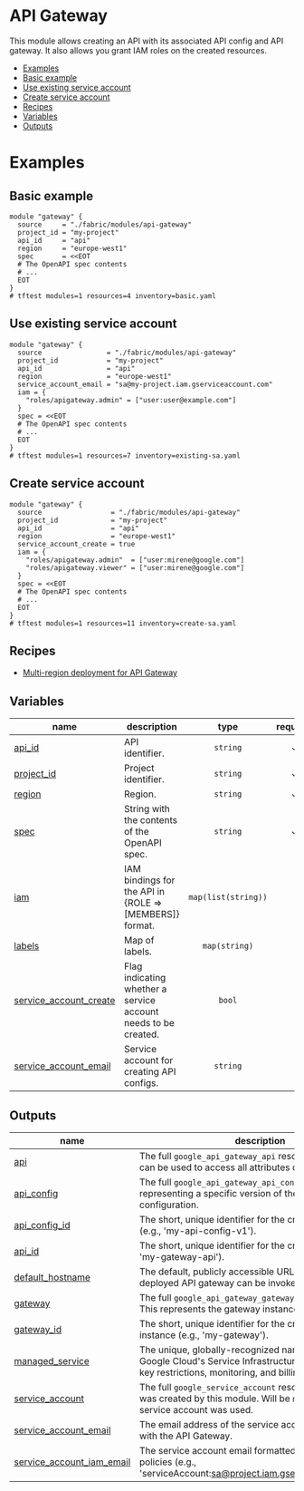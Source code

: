 # API Gateway
This module allows creating an API with its associated API config and API gateway. It also allows you grant IAM roles on the created resources.

<!-- BEGIN TOC -->
- [Examples](#examples)
- [Basic example](#basic-example)
- [Use existing service account](#use-existing-service-account)
- [Create service account](#create-service-account)
- [Recipes](#recipes)
- [Variables](#variables)
- [Outputs](#outputs)
<!-- END TOC -->

# Examples

## Basic example
```hcl
module "gateway" {
  source     = "./fabric/modules/api-gateway"
  project_id = "my-project"
  api_id     = "api"
  region     = "europe-west1"
  spec       = <<EOT
  # The OpenAPI spec contents
  # ...
  EOT
}
# tftest modules=1 resources=4 inventory=basic.yaml
```

## Use existing service account
```hcl
module "gateway" {
  source                = "./fabric/modules/api-gateway"
  project_id            = "my-project"
  api_id                = "api"
  region                = "europe-west1"
  service_account_email = "sa@my-project.iam.gserviceaccount.com"
  iam = {
    "roles/apigateway.admin" = ["user:user@example.com"]
  }
  spec = <<EOT
  # The OpenAPI spec contents
  # ...
  EOT
}
# tftest modules=1 resources=7 inventory=existing-sa.yaml
```

## Create service account
```hcl
module "gateway" {
  source                 = "./fabric/modules/api-gateway"
  project_id             = "my-project"
  api_id                 = "api"
  region                 = "europe-west1"
  service_account_create = true
  iam = {
    "roles/apigateway.admin"  = ["user:mirene@google.com"]
    "roles/apigateway.viewer" = ["user:mirene@google.com"]
  }
  spec = <<EOT
  # The OpenAPI spec contents
  # ...
  EOT
}
# tftest modules=1 resources=11 inventory=create-sa.yaml
```
<!-- BEGIN TFDOC -->
## Recipes

- [Multi-region deployment for API Gateway](https://github.com/GoogleCloudPlatform/cloud-foundation-fabric/blob/master/modules/api-gateway/recipe-multi-region)

## Variables

| name | description | type | required | default |
|---|---|:---:|:---:|:---:|
| [api_id](variables.tf#L17) | API identifier. | <code>string</code> | ✓ |  |
| [project_id](variables.tf#L34) | Project identifier. | <code>string</code> | ✓ |  |
| [region](variables.tf#L39) | Region. | <code>string</code> | ✓ |  |
| [spec](variables.tf#L56) | String with the contents of the OpenAPI spec. | <code>string</code> | ✓ |  |
| [iam](variables.tf#L22) | IAM bindings for the API in {ROLE => [MEMBERS]} format. | <code>map&#40;list&#40;string&#41;&#41;</code> |  | <code>null</code> |
| [labels](variables.tf#L28) | Map of labels. | <code>map&#40;string&#41;</code> |  | <code>null</code> |
| [service_account_create](variables.tf#L44) | Flag indicating whether a service account needs to be created. | <code>bool</code> |  | <code>false</code> |
| [service_account_email](variables.tf#L50) | Service account for creating API configs. | <code>string</code> |  | <code>null</code> |

## Outputs

| name | description | sensitive |
|---|---|:---:|
| [api](outputs.tf#L17) | The full `google_api_gateway_api` resource object. This can be used to access all attributes of the created API. |  |
| [api_config](outputs.tf#L28) | The full `google_api_gateway_api_config` resource object, representing a specific version of the API's configuration. |  |
| [api_config_id](outputs.tf#L39) | The short, unique identifier for the created API config (e.g., 'my-api-config-v1'). |  |
| [api_id](outputs.tf#L50) | The short, unique identifier for the created API (e.g., 'my-gateway-api'). |  |
| [default_hostname](outputs.tf#L72) | The default, publicly accessible URL where the deployed API gateway can be invoked. |  |
| [gateway](outputs.tf#L83) | The full `google_api_gateway_gateway` resource object. This represents the gateway instance itself. |  |
| [gateway_id](outputs.tf#L94) | The short, unique identifier for the created API Gateway instance (e.g., 'my-gateway'). |  |
| [managed_service](outputs.tf#L61) | The unique, globally-recognized name for the API within Google Cloud's Service Infrastructure. It's used for API key restrictions, monitoring, and billing. |  |
| [service_account](outputs.tf#L105) | The full `google_service_account` resource object, if one was created by this module. Will be `null` if an existing service account was used. |  |
| [service_account_email](outputs.tf#L110) | The email address of the service account associated with the API Gateway. |  |
| [service_account_iam_email](outputs.tf#L115) | The service account email formatted for use in IAM policies (e.g., 'serviceAccount:sa@project.iam.gserviceaccount.com'). |  |
<!-- END TFDOC -->
